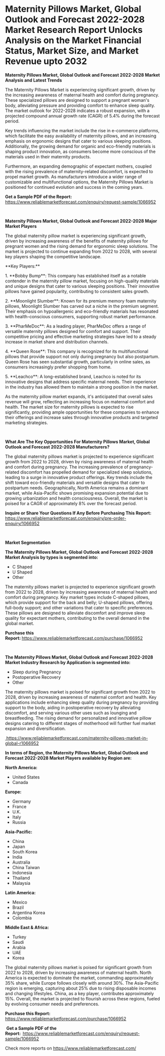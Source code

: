 <p><h1>Maternity Pillows Market, Global Outlook and Forecast 2022-2028 Market Research Report Unlocks Analysis on the Market Financial Status, Market Size, and Market Revenue upto 2032</h1></p><p><strong>Maternity Pillows Market, Global Outlook and Forecast 2022-2028 Market Analysis and Latest Trends</strong></p>
<p><p>The Maternity Pillows Market is experiencing significant growth, driven by the increasing awareness of maternal health and comfort during pregnancy. These specialized pillows are designed to support a pregnant woman's body, alleviating pressure and providing comfort to enhance sleep quality. The market outlook for 2022-2028 indicates a robust expansion, with a projected compound annual growth rate (CAGR) of 5.4% during the forecast period.</p><p>Key trends influencing the market include the rise in e-commerce platforms, which facilitate the easy availability of maternity pillows, and an increasing emphasis on ergonomic designs that cater to various sleeping positions. Additionally, the growing demand for organic and eco-friendly materials is shaping product innovation, as consumers become more conscious of the materials used in their maternity products.</p><p>Furthermore, an expanding demographic of expectant mothers, coupled with the rising prevalence of maternity-related discomfort, is expected to propel market growth. As manufacturers introduce a wider range of customizable and multifunctional options, the Maternity Pillows Market is positioned for continued evolution and success in the coming years.</p></p>
<p><strong>Get a Sample PDF of the Report:&nbsp;</strong> <a href="https://www.reliablemarketforecast.com/enquiry/request-sample/1066952?utm_campaign=2450&utm_medium=2&utm_source=Github&utm_content=ia&utm_term=21032025&utm_id=maternity-pillows-market-global-outlook-and-forecast-2022-2028">https://www.reliablemarketforecast.com/enquiry/request-sample/1066952</a></p>
<p>&nbsp;</p>
<p><strong>Maternity Pillows Market, Global Outlook and Forecast 2022-2028 Major Market Players</strong></p>
<p><p>The global maternity pillow market is experiencing significant growth, driven by increasing awareness of the benefits of maternity pillows for pregnant women and the rising demand for ergonomic sleep solutions. The market is projected to continue expanding from 2022 to 2028, with several key players shaping the competitive landscape.</p><p>**Key Players:**</p><p>1. **Bobby Bump**: This company has established itself as a notable contender in the maternity pillow market, focusing on high-quality materials and unique designs that cater to various sleeping positions. Their innovative pillows have gained popularity, contributing to consistent sales growth.</p><p>2. **Moonlight Slumber**: Known for its premium memory foam maternity pillows, Moonlight Slumber has carved out a niche in the premium segment. Their emphasis on hypoallergenic and eco-friendly materials has resonated with health-conscious consumers, supporting robust market performance.</p><p>3. **PharMeDoc**: As a leading player, PharMeDoc offers a range of versatile maternity pillows designed for comfort and support. Their competitive pricing and effective marketing strategies have led to a steady increase in market share and distribution channels.</p><p>4. **Queen Rose**: This company is recognized for its multifunctional pillows that provide support not only during pregnancy but also postpartum. Queen Rose has seen substantial growth, particularly in online sales, as consumers increasingly prefer shopping from home.</p><p>5. **Leachco**: A long-established brand, Leachco is noted for its innovative designs that address specific maternal needs. Their experience in the industry has allowed them to maintain a strong position in the market.</p><p>As the maternity pillow market expands, it's anticipated that overall sales revenue will grow, reflecting an increasing focus on maternal comfort and health. The market size for maternity pillows is expected to rise significantly, providing ample opportunities for these companies to enhance their offerings and increase sales through innovative products and targeted marketing strategies.</p></p>
<p>&nbsp;</p>
<p><strong>What Are The Key Opportunities For Maternity Pillows Market, Global Outlook and Forecast 2022-2028 Manufacturers?</strong></p>
<p><p>The global maternity pillows market is projected to experience significant growth from 2022 to 2028, driven by rising awareness of maternal health and comfort during pregnancy. The increasing prevalence of pregnancy-related discomfort has propelled demand for specialized sleep solutions, leading to a surge in innovative product offerings. Key trends include the shift toward eco-friendly materials and versatile designs that cater to postpartum needs. Geographically, North America remains a dominant market, while Asia-Pacific shows promising expansion potential due to growing urbanization and health consciousness. Overall, the market is poised for a CAGR of approximately 8% over the forecast period.</p></p>
<p><strong>Inquire or Share Your Questions If Any Before Purchasing This Report:</strong> <a href="https://www.reliablemarketforecast.com/enquiry/pre-order-enquiry/1066952?utm_campaign=2450&utm_medium=2&utm_source=Github&utm_content=ia&utm_term=21032025&utm_id=maternity-pillows-market-global-outlook-and-forecast-2022-2028">https://www.reliablemarketforecast.com/enquiry/pre-order-enquiry/1066952</a></p>
<p>&nbsp;</p>
<p><strong>Market Segmentation</strong></p>
<p><strong>The Maternity Pillows Market, Global Outlook and Forecast 2022-2028 Market Analysis by types is segmented into:</strong></p>
<p><ul><li>C Shaped</li><li>U Shaped</li><li>Other</li></ul></p>
<p><p>The maternity pillows market is projected to experience significant growth from 2022 to 2028, driven by increasing awareness of maternal health and comfort during pregnancy. Key market types include C-shaped pillows, which provide support for the back and belly; U-shaped pillows, offering full-body support; and other variations that cater to specific preferences. These pillows are designed to alleviate discomfort and improve sleep quality for expectant mothers, contributing to the overall demand in the global market.</p></p>
<p><strong>Purchase this Report:&nbsp;</strong><a href="https://www.reliablemarketforecast.com/purchase/1066952?utm_campaign=2450&utm_medium=2&utm_source=Github&utm_content=ia&utm_term=21032025&utm_id=maternity-pillows-market-global-outlook-and-forecast-2022-2028">https://www.reliablemarketforecast.com/purchase/1066952</a></p>
<p>&nbsp;</p>
<p><strong>The Maternity Pillows Market, Global Outlook and Forecast 2022-2028 Market Industry Research by Application is segmented into:</strong></p>
<p><ul><li>Sleep during Pregnancy</li><li>Postoperative Recovery</li><li>Other</li></ul></p>
<p><p>The maternity pillows market is poised for significant growth from 2022 to 2028, driven by increasing awareness of maternal comfort and health. Key applications include enhancing sleep quality during pregnancy by providing support to the body, aiding in postoperative recovery by alleviating discomfort, and serving various other uses such as lounging and breastfeeding. The rising demand for personalized and innovative pillow designs catering to different stages of motherhood will further fuel market expansion and diversification.</p></p>
<p><a href="https://www.reliablemarketforecast.com/maternity-pillows-market-in-global-r1066952?utm_campaign=2450&utm_medium=2&utm_source=Github&utm_content=ia&utm_term=21032025&utm_id=maternity-pillows-market-global-outlook-and-forecast-2022-2028">&nbsp;https://www.reliablemarketforecast.com/maternity-pillows-market-in-global-r1066952</a></p>
<p><strong>In terms of Region, the Maternity Pillows Market, Global Outlook and Forecast 2022-2028 Market Players available by Region are:</strong></p>
<p>
    <p> <strong> North America: </strong>
        <ul>
            <li>United States</li>
            <li>Canada</li>
        </ul>
        </p> 
    <p> <strong> Europe: </strong>
        <ul>
            <li>Germany</li>
            <li>France</li>
            <li>U.K.</li>
            <li>Italy</li>
            <li>Russia</li>
        </ul>
        </p> 
    <p> <strong> Asia-Pacific: </strong>
        <ul>
            <li>China</li>
            <li>Japan</li>
            <li>South Korea</li>
            <li>India</li>
            <li>Australia</li>
            <li>China Taiwan</li>
            <li>Indonesia</li>
            <li>Thailand</li>
            <li>Malaysia</li>
        </ul>
        </p> 
    <p> <strong> Latin America: </strong>
        <ul>
            <li>Mexico</li>
            <li>Brazil</li>
            <li>Argentina Korea</li>
            <li>Colombia</li>
        </ul>
        </p> 
    <p> <strong> Middle East & Africa: </strong>
        <ul>
            <li>Turkey</li>
            <li>Saudi</li>
            <li>Arabia</li>
            <li>UAE</li>
            <li>Korea</li>
        </ul>
    </p>
    </p>
<p><p>The global maternity pillows market is poised for significant growth from 2022 to 2028, driven by increasing awareness of maternal health. North America is expected to dominate the market, commanding approximately 35% share, while Europe follows closely with around 30%. The Asia-Pacific region is emerging, capturing about 25% due to rising disposable incomes and changing lifestyles. China, as a key player, contributes approximately 15%. Overall, the market is projected to flourish across these regions, fueled by evolving consumer needs and preferences.</p></p>
<p><strong>Purchase this Report: </strong><a href="https://www.reliablemarketforecast.com/purchase/1066952?utm_campaign=2450&utm_medium=2&utm_source=Github&utm_content=ia&utm_term=21032025&utm_id=maternity-pillows-market-global-outlook-and-forecast-2022-2028">https://www.reliablemarketforecast.com/purchase/1066952</a></p>
<p>&nbsp;<strong>Get a Sample PDF of the Report:&nbsp;&nbsp;</strong><a href="https://www.reliablemarketforecast.com/enquiry/request-sample/1066952?utm_campaign=2450&utm_medium=2&utm_source=Github&utm_content=ia&utm_term=21032025&utm_id=maternity-pillows-market-global-outlook-and-forecast-2022-2028">https://www.reliablemarketforecast.com/enquiry/request-sample/1066952</a></p>
<p><strong></strong></p>
<p>Check more reports on <a href="https://www.reliablemarketforecast.com/?utm_campaign=2450&utm_medium=2&utm_source=Github&utm_content=ia&utm_term=21032025&utm_id=maternity-pillows-market-global-outlook-and-forecast-2022-2028">https://www.reliablemarketforecast.com/</a></p>